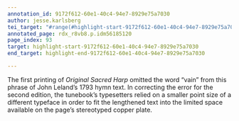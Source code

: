 ```yaml
---
annotation_id: 9172f612-60e1-40c4-94e7-8929e75a7030
author: jesse.karlsberg
tei_target: "#range(#highlight-start-9172f612-60e1-40c4-94e7-8929e75a7030, #highlight-end-9172f612-60e1-40c4-94e7-8929e75a7030)"
annotated_page: rdx_r8vb8.p.idm56185120
page_index: 93
target: highlight-start-9172f612-60e1-40c4-94e7-8929e75a7030
end_target: highlight-end-9172f612-60e1-40c4-94e7-8929e75a7030

---
```

The first printing of *Original Sacred Harp* omitted the word “vain” from this phrase of John Leland’s 1793 hymn text. In correcting the error for the second edition, the tunebook’s typesetters relied on a smaller point size of a different typeface in order to fit the lengthened text into the limited space available on the page’s stereotyped copper plate.